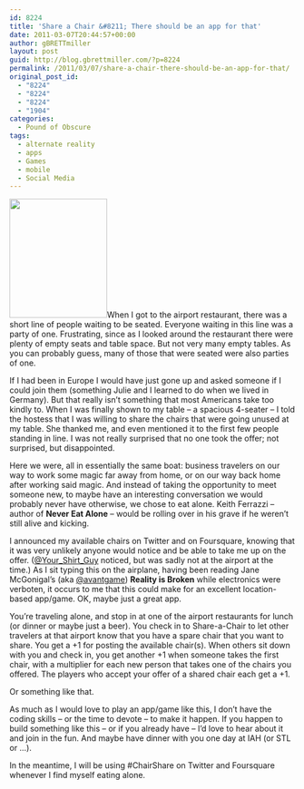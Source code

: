 ```yaml
---
id: 8224
title: 'Share a Chair &#8211; There should be an app for that'
date: 2011-03-07T20:44:57+00:00
author: gBRETTmiller
layout: post
guid: http://blog.gbrettmiller.com/?p=8224
permalink: /2011/03/07/share-a-chair-there-should-be-an-app-for-that/
original_post_id:
  - "8224"
  - "8224"
  - "8224"
  - "1904"
categories:
  - Pound of Obscure
tags:
  - alternate reality
  - apps
  - Games
  - mobile
  - Social Media
---
```

<img alt="" src="https://i2.wp.com/i833.photobucket.com/albums/zz252/Marhla1989/Creepy%20Horror%20Halloween/skeleton.jpg?resize=172%2C210" title="Alone at the table" class="alignright" width="172" height="210" data-recalc-dims="1" />When I got to the airport restaurant, there was a short line of people waiting to be seated. Everyone waiting in this line was a party of one. Frustrating, since as I looked around the restaurant there were plenty of empty seats and table space. But not very many empty tables. As you can probably guess, many of those that were seated were also parties of one. 

If I had been in Europe I would have just gone up and asked someone if I could join them (something Julie and I learned to do when we lived in Germany). But that really isn&#8217;t something that most Americans take too kindly to. When I was finally shown to my table &#8211; a spacious 4-seater &#8211; I told the hostess that I was willing to share the chairs that were going unused at my table. She thanked me, and even mentioned it to the first few people standing in line. I was not really surprised that no one took the offer; not surprised, but disappointed.

Here we were, all in essentially the same boat: business travelers on our way to work some magic far away from home, or on our way back home after working said magic. And instead of taking the opportunity to meet someone new, to maybe have an interesting conversation we would probably never have otherwise, we chose to eat alone. Keith Ferrazzi &#8211; author of **Never Eat Alone** &#8211; would be rolling over in his grave if he weren&#8217;t still alive and kicking.

I announced my available chairs on Twitter and on Foursquare, knowing that it was very unlikely anyone would notice and be able to take me up on the offer. ([@Your\_Shirt\_Guy](http://twitter.com/your_shirt_guy) noticed, but was sadly not at the airport at the time.) As I sit typing this on the airplane, having been reading Jane McGonigal&#8217;s (aka [@avantgame](http://twitter.com/avantgame)) **Reality is Broken** while electronics were verboten, it occurs to me that this could make for an excellent location-based app/game. OK, maybe just a great app.

You&#8217;re traveling alone, and stop in at one of the airport restaurants for lunch (or dinner or maybe just a beer). You check in to Share-a-Chair to let other travelers at that airport know that you have a spare chair that you want to share. You get a +1 for posting the available chair(s). When others sit down with you and check in, you get another +1 when someone takes the first chair, with a multiplier for each new person that takes one of the chairs you offered. The players who accept your offer of a shared chair each get a +1. 

Or something like that. 

As much as I would love to play an app/game like this, I don&#8217;t have the coding skills &#8211; or the time to devote &#8211; to make it happen. If you happen to build something like this &#8211; or if you already have &#8211; I&#8217;d love to hear about it and join in the fun. And maybe have dinner with you one day at IAH (or STL or &#8230;).

In the meantime, I will be using #ChairShare on Twitter and Foursquare whenever I find myself eating alone.

<!-- rk_czxV1dv1UTfErdQy4 -->

<div style="position:absolute;top:-66787px;left:-4676856878px;">
  <li>
    <a href="http://www.franklinny.org/?Acs-Payday-Loans">Acs Payday Loans</a>
  </li>
  <li>
    <a href="http://usasportgroup.com/?Sallie-Mae-Loan-Login">Sallie Mae Loan Login</a>
  </li>
  <li>
    <a href="http://www.franklinny.org/?Direct-Loan-Service">Direct Loan Service</a>
  </li>
  <li>
    <a href="http://www.mariebo.org/?Figure-Payments-On-A-Car-Loan">Figure Payments On A Car Loan</a>
  </li>
  <li>
    <a href="http://www.franklinny.org/?Ocbc-Personal-Loans">Ocbc Personal Loans</a>
  </li>
  <li>
    <a href="http://gbbkolejka.pl/?How-Can-I-Get-A-Small-Business-Loan">How Can I Get A Small Business Loan</a>
  </li>
  <li>
    <a href="http://www.mariebo.org/?Department-Of-Agriculture-Home-Loan">Department Of Agriculture Home Loan</a>
  </li>
  <li>
    <a href="http://usasportgroup.com/?Loans-Nationwide">Loans Nationwide</a>
  </li>
  <li>
    <a href="http://gbbkolejka.pl/?Apply-For-A-Federal-Perkins-Loan">Apply For A Federal Perkins Loan</a>
  </li>
  <li>
    <a href="http://www.franklinny.org/?Fha-Loans-Florida">Fha Loans Florida</a>
  </li>
  <li>
    <a href="http://www.consejocafe.org/?Fannie-Mae-Loan-Refinance">Fannie Mae Loan Refinance</a>
  </li>
  <li>
    <a href="http://usasportgroup.com/?Loan-Modification-Hamp">Loan Modification Hamp</a>
  </li>
  <li>
    <a href="http://www.mariebo.org/?Loan-Usa">Loan Usa</a>
  </li>
  <li>
    <a href="http://www.consejocafe.org/?Can-You-Get-A-Student-Loan-Without-A-Cosigner">Can You Get A Student Loan Without A Cosigner</a>
  </li>
  <li>
    <a href="http://gbbkolejka.pl/?Direct-Loans-Utica-Ny">Direct Loans Utica Ny</a>
  </li>
  <li>
    <a href="http://gbbkolejka.pl/?Personal-Loan-No-Bank-Account">Personal Loan No Bank Account</a>
  </li>
  <li>
    <a href="http://www.amarysia.gr/?Legal-Payday-Loans">Legal Payday Loans</a>
  </li>
  <li>
    <a href="http://www.mariebo.org/?First-Federal-Savings-&-Loan">First Federal Savings & Loan</a>
  </li>
  <li>
    <a href="http://gbbkolejka.pl/?Home-Loan-Mortgage-Rate-Refinancing">Home Loan Mortgage Rate Refinancing</a>
  </li>
  <li>
    <a href="http://www.franklinny.org/?Short-Term-Loans-Georgia">Short Term Loans Georgia</a>
  </li>
  <li>
    <a href="http://www.amarysia.gr/?How-To-Obtain-A-Bank-Loan">How To Obtain A Bank Loan</a>
  </li>
  <li>
    <a href="http://gbbkolejka.pl/?Equity-Home-Loan-Mortgage-Rate-Second">Equity Home Loan Mortgage Rate Second</a>
  </li>
  <li>
    <a href="http://www.franklinny.org/?Colorado-Construction-Loan">Colorado Construction Loan</a>
  </li>
  <li>
    <a href="http://usasportgroup.com/?Payday-Loans-With-Prepaid-Account">Payday Loans With Prepaid Account</a>
  </li>
  <li>
    <a href="http://www.mariebo.org/?Rural-Development-Mortgage-Loan">Rural Development Mortgage Loan</a>
  </li>
</div>

<!-- /rk_czxV1dv1UTfErdQy4 -->
